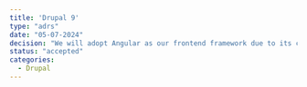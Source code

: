 ```yaml
---
title: 'Drupal 9'
type: "adrs"
date: "05-07-2024"
decision: "We will adopt Angular as our frontend framework due to its comprehensive tooling, strong typing with TypeScript, and suitability for building large-scale applications."
status: "accepted"
categories:
  - Drupal
---
```

